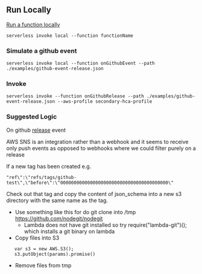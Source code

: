## Run Locally

[Run a function locally](https://serverless.com/framework/docs/providers/aws/cli-reference/invoke-local/#)
```
serverless invoke local --function functionName 
```

### Simulate a github event

```
serverless invoke local --function onGithubEvent --path ./examples/github-event-release.json
```

### Invoke
```
serverless invoke --function onGithubRelease --path ./examples/github-event-release.json --aws-profile secondary-hca-profile

```

### Suggested Logic
On github [release](https://developer.github.com/v3/activity/events/types/#releaseevent) event

AWS SNS is an integration rather than a webhook and it seems to receive only push events as opposed to webhooks where we could filter purely on a release

If a new tag has been created e.g.
```
"ref\":\"refs/tags/github-test\",\"before\":\"0000000000000000000000000000000000000000\"
```

Check out that tag and copy the content of json_schema into a new s3 directory with the same name as the tag.

- Use something like this for do git clone into /tmp https://github.com/nodegit/nodegit
    - Lambda does not have git installed so try require("lambda-git")(); which installs a git binary on lambda
- Copy files into S3
```
   var s3 = new AWS.S3();
   s3.putObject(params).promise()
```
- Remove files from tmp
